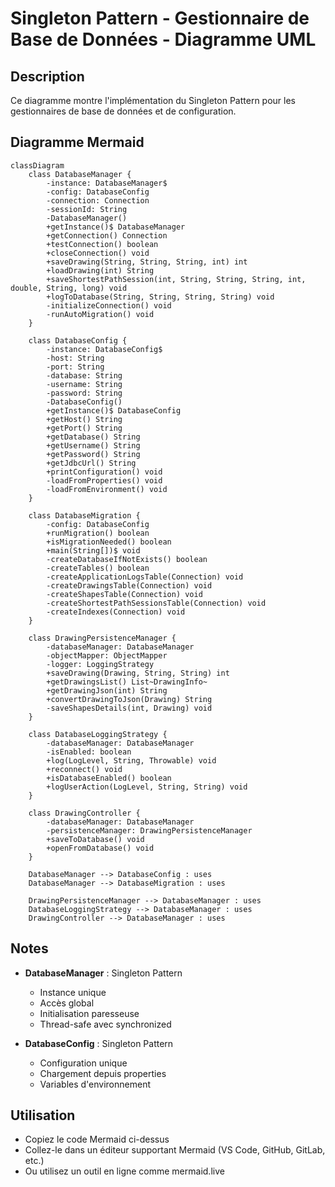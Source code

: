 # Singleton Pattern - Gestionnaire de Base de Données - Diagramme UML

## Description
Ce diagramme montre l'implémentation du Singleton Pattern pour les gestionnaires de base de données et de configuration.

## Diagramme Mermaid

```mermaid
classDiagram
    class DatabaseManager {
        -instance: DatabaseManager$
        -config: DatabaseConfig
        -connection: Connection
        -sessionId: String
        -DatabaseManager()
        +getInstance()$ DatabaseManager
        +getConnection() Connection
        +testConnection() boolean
        +closeConnection() void
        +saveDrawing(String, String, String, int) int
        +loadDrawing(int) String
        +saveShortestPathSession(int, String, String, String, int, double, String, long) void
        +logToDatabase(String, String, String, String) void
        -initializeConnection() void
        -runAutoMigration() void
    }
    
    class DatabaseConfig {
        -instance: DatabaseConfig$
        -host: String
        -port: String
        -database: String
        -username: String
        -password: String
        -DatabaseConfig()
        +getInstance()$ DatabaseConfig
        +getHost() String
        +getPort() String
        +getDatabase() String
        +getUsername() String
        +getPassword() String
        +getJdbcUrl() String
        +printConfiguration() void
        -loadFromProperties() void
        -loadFromEnvironment() void
    }
    
    class DatabaseMigration {
        -config: DatabaseConfig
        +runMigration() boolean
        +isMigrationNeeded() boolean
        +main(String[])$ void
        -createDatabaseIfNotExists() boolean
        -createTables() boolean
        -createApplicationLogsTable(Connection) void
        -createDrawingsTable(Connection) void
        -createShapesTable(Connection) void
        -createShortestPathSessionsTable(Connection) void
        -createIndexes(Connection) void
    }
    
    class DrawingPersistenceManager {
        -databaseManager: DatabaseManager
        -objectMapper: ObjectMapper
        -logger: LoggingStrategy
        +saveDrawing(Drawing, String, String) int
        +getDrawingsList() List~DrawingInfo~
        +getDrawingJson(int) String
        +convertDrawingToJson(Drawing) String
        -saveShapesDetails(int, Drawing) void
    }
    
    class DatabaseLoggingStrategy {
        -databaseManager: DatabaseManager
        -isEnabled: boolean
        +log(LogLevel, String, Throwable) void
        +reconnect() void
        +isDatabaseEnabled() boolean
        +logUserAction(LogLevel, String, String) void
    }
    
    class DrawingController {
        -databaseManager: DatabaseManager
        -persistenceManager: DrawingPersistenceManager
        +saveToDatabase() void
        +openFromDatabase() void
    }
    
    DatabaseManager --> DatabaseConfig : uses
    DatabaseManager --> DatabaseMigration : uses
    
    DrawingPersistenceManager --> DatabaseManager : uses
    DatabaseLoggingStrategy --> DatabaseManager : uses
    DrawingController --> DatabaseManager : uses
```

## Notes
- **DatabaseManager** : Singleton Pattern
  - Instance unique
  - Accès global
  - Initialisation paresseuse
  - Thread-safe avec synchronized

- **DatabaseConfig** : Singleton Pattern
  - Configuration unique
  - Chargement depuis properties
  - Variables d'environnement

## Utilisation
- Copiez le code Mermaid ci-dessus
- Collez-le dans un éditeur supportant Mermaid (VS Code, GitHub, GitLab, etc.)
- Ou utilisez un outil en ligne comme mermaid.live
